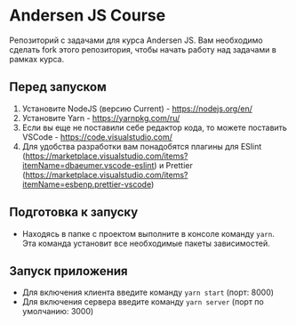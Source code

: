 # Andersen JS Course

Репозиторий с задачами для курса Andersen JS. Вам необходимо сделать fork этого репозитория, чтобы начать работу над задачами в рамках курса.

## Перед запуском
1. Установите NodeJS (версию Current) - https://nodejs.org/en/
2. Установите Yarn - https://yarnpkg.com/ru/
3. Если вы еще не поставили себе редактор кода, то можете поставить VSCode - https://code.visualstudio.com/
4. Для удобства разработки вам понадобятся плагины для ESlint (https://marketplace.visualstudio.com/items?itemName=dbaeumer.vscode-eslint) и Prettier (https://marketplace.visualstudio.com/items?itemName=esbenp.prettier-vscode)

## Подготовка к запуску
* Находясь в папке с проектом выполните в консоле команду `yarn`. Эта команда установит все необходимые пакеты зависимостей.

## Запуск приложения
* Для включения клиента введите команду `yarn start` (порт: 8000)
* Для включения сервера введите команду `yarn server` (порт по умолчанию: 3000)